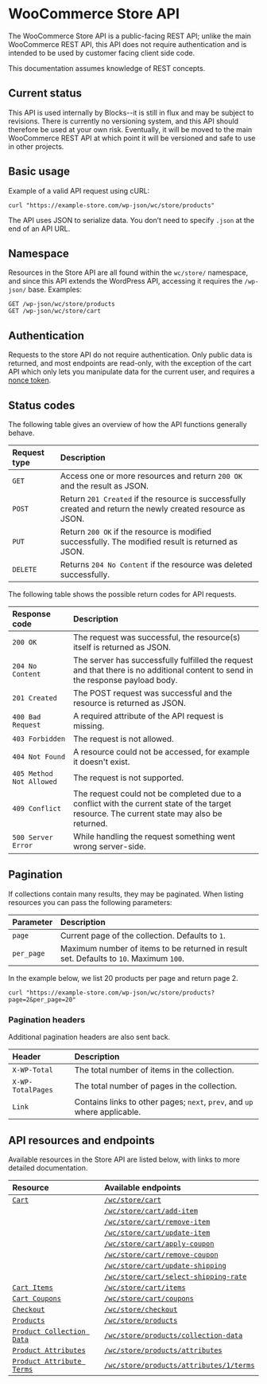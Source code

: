 # WooCommerce Store API

The WooCommerce Store API is a public-facing REST API; unlike the main WooCommerce REST API, this API does not require authentication and is intended to be used by customer facing client side code.

This documentation assumes knowledge of REST concepts.

## Current status

This API is used internally by Blocks--it is still in flux and may be subject to revisions. There is currently no versioning system, and this API should therefore be used at your own risk. Eventually, it will be moved to the main WooCommerce REST API at which point it will be versioned and safe to use in other projects.

## Basic usage

Example of a valid API request using cURL:

```http
curl "https://example-store.com/wp-json/wc/store/products"
```

The API uses JSON to serialize data. You don’t need to specify `.json` at the end of an API URL.

## Namespace

Resources in the Store API are all found within the `wc/store/` namespace, and since this API extends the WordPress API, accessing it requires the `/wp-json/` base. Examples:

```http
GET /wp-json/wc/store/products
GET /wp-json/wc/store/cart
```

## Authentication

Requests to the store API do not require authentication. Only public data is returned, and most endpoints are read-only, with the exception of the cart API which only lets you manipulate data for the current user, and requires a [nonce token](https://developer.wordpress.org/plugins/security/nonces/).

## Status codes

The following table gives an overview of how the API functions generally behave.

| Request type | Description                                                                                                 |
| :----------- | :---------------------------------------------------------------------------------------------------------- |
| `GET`        | Access one or more resources and return `200 OK` and the result as JSON.                                    |
| `POST`       | Return `201 Created` if the resource is successfully created and return the newly created resource as JSON. |
| `PUT`        | Return `200 OK` if the resource is modified successfully. The modified result is returned as JSON.          |
| `DELETE`     | Returns `204 No Content` if the resource was deleted successfully.                                          |

The following table shows the possible return codes for API requests.

| Response code            | Description                                                                                                                                 |
| :----------------------- | :------------------------------------------------------------------------------------------------------------------------------------------ |
| `200 OK`                 | The request was successful, the resource(s) itself is returned as JSON.                                                                     |
| `204 No Content`         | The server has successfully fulfilled the request and that there is no additional content to send in the response payload body.             |
| `201 Created`            | The POST request was successful and the resource is returned as JSON.                                                                       |
| `400 Bad Request`        | A required attribute of the API request is missing.                                                                                         |  |
| `403 Forbidden`          | The request is not allowed.                                                                                                                 |
| `404 Not Found`          | A resource could not be accessed, for example it doesn't exist.                                                                             |
| `405 Method Not Allowed` | The request is not supported.                                                                                                               |
| `409 Conflict`           | The request could not be completed due to a conflict with the current state of the target resource. The current state may also be returned. |
| `500 Server Error`       | While handling the request something went wrong server-side.                                                                                |

## Pagination

If collections contain many results, they may be paginated. When listing resources you can pass the following parameters:

| Parameter  | Description                                                                            |
| :--------- | :------------------------------------------------------------------------------------- |
| `page`     | Current page of the collection. Defaults to `1`.                                       |
| `per_page` | Maximum number of items to be returned in result set. Defaults to `10`. Maximum `100`. |

In the example below, we list 20 products per page and return page 2.

```http
curl "https://example-store.com/wp-json/wc/store/products?page=2&per_page=20"
```

### Pagination headers

Additional pagination headers are also sent back.

| Header            | Description                                                               |
| :---------------- | :------------------------------------------------------------------------ |
| `X-WP-Total`      | The total number of items in the collection.                              |
| `X-WP-TotalPages` | The total number of pages in the collection.                              |
| `Link`            | Contains links to other pages; `next`, `prev`, and `up` where applicable. |

## API resources and endpoints

Available resources in the Store API are listed below, with links to more detailed documentation.

| Resource                                                     | Available endpoints                                                                   |
| :----------------------------------------------------------- | :------------------------------------------------------------------------------------ |
| [`Cart`](docs/cart.md)                                       | [`/wc/store/cart`](docs/cart.md#get-cart)                                             |
|                                                              | [`/wc/store/cart/add-item`](#add-item)                                                |
|                                                              | [`/wc/store/cart/remove-item`](#remove-item)                                          |
|                                                              | [`/wc/store/cart/update-item`](#update-item)                                          |
|                                                              | [`/wc/store/cart/apply-coupon`](#apply-coupon)                                        |
|                                                              | [`/wc/store/cart/remove-coupon`](#remove-coupon)                                      |
|                                                              | [`/wc/store/cart/update-shipping`](#update-shipping)                                  |
|                                                              | [`/wc/store/cart/select-shipping-rate`](#select-shipping-rate)                        |
| [`Cart Items`](docs/cart-items.md)                           | [`/wc/store/cart/items`](docs/cart-items.md#list-cart-items)                          |
| [`Cart Coupons`](docs/cart-coupons.md)                       | [`/wc/store/cart/coupons`](docs/cart-coupons.md#list-cart-coupons)                    |
| [`Checkout`](docs/checkout.md)                               | [`/wc/store/checkout`](docs/checkout.md)                                              |
| [`Products`](docs/products.md)                               | [`/wc/store/products`](docs/products.md#list-products)                                |
| [`Product Collection Data`](docs/product-collection-data.md) | [`/wc/store/products/collection-data`](docs/product-collection-data.md)               |
| [`Product Attributes`](docs/product-attributes.md)           | [`/wc/store/products/attributes`](docs/product-attributes.md#list-product-attributes) |
| [`Product Attribute Terms`](docs/product-attribute-terms.md) | [`/wc/store/products/attributes/1/terms`](docs/product-attribute-terms.md)            |
